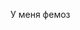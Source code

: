 У меня фемоз
<!---
Ralsxalsei/Ralsxalsei is a ✨ special ✨ repository because its `README.md` (this file) appears on your GitHub profile.
You can click the Preview link to take a look at your changes.
--->
